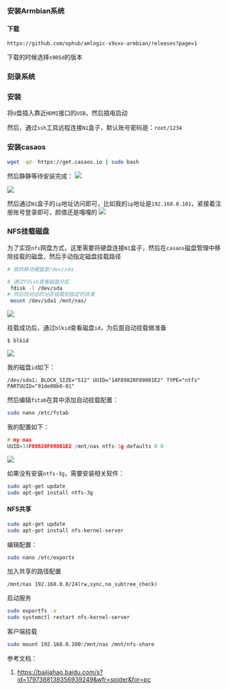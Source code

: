 
### 安装Armbian系统

#### 下载
```
https://github.com/ophub/amlogic-s9xxx-armbian/releases?page=1
```

下载的时候选择`s905d`的版本
### 刻录系统


### 安装

将`U`盘插入靠近`HDMI`接口的`USB`，然后插电启动


然后，通过`ssh`工具远程连接`N1`盒子，默认账号密码是：`root/1234`


### 安装casaos

```sh
wget -qO- https://get.casaos.io | sudo bash
```
然后静静等待安装完成：
![](https://syske-pic-bed.oss-cn-hangzhou.aliyuncs.com/imgs/243eac96-8917-48f2-9d72-10675aeb3044.jpg)

![](https://syske-pic-bed.oss-cn-hangzhou.aliyuncs.com/imgs/22f542a8-ef27-400b-9d7f-c9d42a41e0da.jpg)

然后通过`N1`盒子的`ip`地址访问即可，比如我的`ip`地址是`192.168.0.101`，紧接着注册账号登录即可，颜值还是嘎嘎的
![](https://syske-pic-bed.oss-cn-hangzhou.aliyuncs.com/imgs/0e4b5cc3-1830-4b7f-9169-489e36950273.jpg)

### NFS挂载磁盘

为了实现`nfs`网盘方式，这里需要将硬盘连接`N1`盒子，然后在`casaos`磁盘管理中移除挂载的磁盘，然后手动指定磁盘挂载路径

```sh
# 我的移动硬盘是/dev/sda

# 通过fdisk查看磁盘分区
 fdisk -l /dev/sda
# 然后将对应的分区挂载到指定的目录
 mount /dev/sda1 /mnt/nas/
```

![](https://syske-pic-bed.oss-cn-hangzhou.aliyuncs.com/imgs/231a5a33-8c68-4944-855f-c08b4b325228.jpg)

挂载成功后，通过`blkid`查看磁盘`id`，为后面自动挂载做准备
```
$ blkid
```
![](https://syske-pic-bed.oss-cn-hangzhou.aliyuncs.com/imgs/17352af6-0bab-4a12-b01f-bdd5d88b7736.jpg)

我的磁盘`id`如下：
```
/dev/sda1: BLOCK_SIZE="512" UUID="14F89820F89801E2" TYPE="ntfs" PARTUUID="91de00b0-01"
```
然后编辑`fstab`在其中添加自动挂载配置：
```sh
sudo nano /etc/fstab
```
我的配置如下：
```c
# my nas
UUID=14F89820F89801E2 /mnt/nas ntfs-3g defaults 0 0
```

![](https://syske-pic-bed.oss-cn-hangzhou.aliyuncs.com/imgs/65b00ba0-9a13-48ab-894e-44768ed4b799.jpg)

如果没有安装`ntfs-3g`，需要安装相关软件：
```sh
sudo apt-get update 
sudo apt-get install ntfs-3g
```

#### NFS共享

```sh
sudo apt-get update 
sudo apt-get install nfs-kernel-server
```

编辑配置：
```sh
sudo nano /etc/exports
```
加入共享的路径配置
```
/mnt/nas 192.168.0.0/24(rw,sync,no_subtree_check)
```
启动服务
```sh
sudo exportfs -a 
sudo systemctl restart nfs-kernel-server
```
客户端挂载
```sh
sudo mount 192.168.0.100:/mnt/nas /mnt/nfs-share
```

参考文档：
1. https://baijiahao.baidu.com/s?id=1797388138356939249&wfr=spider&for=pc